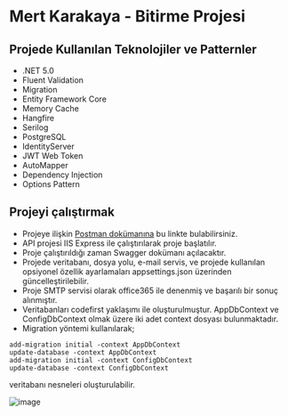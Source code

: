 # Mert Karakaya - Bitirme Projesi

## Projede Kullanılan Teknolojiler ve Patternler
- .NET 5.0
- Fluent Validation
- Migration
- Entity Framework Core
- Memory Cache
- Hangfire
- Serilog
- PostgreSQL
- IdentityServer
- JWT Web Token
- AutoMapper
- Dependency Injection
- Options Pattern

## Projeyi çalıştırmak
- Projeye ilişkin [Postman dokümanına](https://documenter.getpostman.com/view/16058133/VUqptcxm) bu linkte bulabilirsiniz.
- API projesi IIS Express ile çalıştırılarak proje başlatılır.
- Proje çalıştırıldığı zaman Swagger dokümanı açılacaktır.
- Projede veritabanı, dosya yolu, e-mail servis, ve projede kullanılan opsiyonel özellik ayarlamaları appsettings.json üzerinden güncelleştirilebilir.
- Proje SMTP servisi olarak office365 ile denenmiş ve başarılı bir sonuç alınmıştır.
- Veritabanları codefirst yaklaşımı ile oluşturulmuştur. AppDbContext ve ConfigDbContext olmak üzere iki adet context dosyası bulunmaktadır.
- Migration yöntemi kullanılarak;
```
add-migration initial -context AppDbContext
update-database -context AppDbContext
add-migration initial -context ConfigDbContext
update-database -context ConfigDbContext
```
veritabanı nesneleri oluşturulabilir.

![image](https://user-images.githubusercontent.com/44789033/185818563-4be3e066-78db-4353-a98b-b0483c680273.png)
